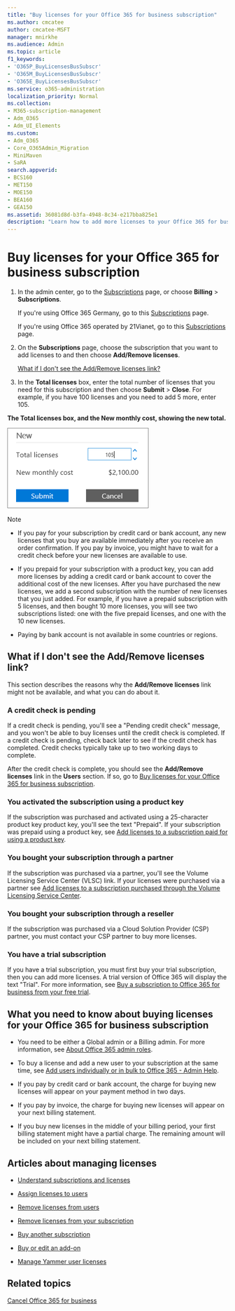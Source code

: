 ```yaml
---
title: "Buy licenses for your Office 365 for business subscription"
ms.author: cmcatee
author: cmcatee-MSFT
manager: mnirkhe
ms.audience: Admin
ms.topic: article
f1_keywords:
- 'O365P_BuyLicensesBusSubscr'
- 'O365M_BuyLicensesBusSubscr'
- 'O365E_BuyLicensesBusSubscr'
ms.service: o365-administration
localization_priority: Normal
ms.collection: 
- M365-subscription-management
- Adm_O365
- Adm_UI_Elements
ms.custom:
- Adm_O365
- Core_O365Admin_Migration
- MiniMaven
- SaRA
search.appverid:
- BCS160
- MET150
- MOE150
- BEA160
- GEA150
ms.assetid: 36081d8d-b3fa-4948-8c34-e217bba825e1
description: "Learn how to add more licenses to your Office 365 for business subscription."
---
```

<!-- Clone: AgentUniversity\admin\Buy-licenses.md -->

# Buy licenses for your Office 365 for business subscription

1. In the admin center, go to the <a href="https://go.microsoft.com/fwlink/p/?linkid=842054" target="_blank">Subscriptions</a> page, or choose **Billing** \> **Subscriptions**.
    
    If you're using Office 365 Germany, go to this <a href="https://go.microsoft.com/fwlink/p/?linkid=847745" target="_blank">Subscriptions</a> page. 
    
    If you're using Office 365 operated by 21Vianet, go to this <a href="https://go.microsoft.com/fwlink/p/?linkid=850626" target="_blank">Subscriptions</a> page. 
    
2. On the **Subscriptions** page, choose the subscription that you want to add licenses to and then choose **Add/Remove licenses**.
    
    [What if I don't see the Add/Remove licenses link?](#what-if-i-dont-see-the-addremove-licenses-link)
    
3. In the **Total licenses** box, enter the total number of licenses that you need for this subscription and then choose **Submit** \> **Close**. For example, if you have 100 licenses and you need to add 5 more, enter 105.
    
**The Total licenses box, and the New monthly cost, showing the new total.**

![Total licenses box and the Submit button.](../media/c15248ea-db28-4515-b71c-26145876787d.png)
  
> [!NOTE]
> - If you pay for your subscription by credit card or bank account, any new licenses that you buy are available immediately after you receive an order confirmation. If you pay by invoice, you might have to wait for a credit check before your new licenses are available to use. 
> 
> - If you prepaid for your subscription with a product key, you can add more licenses by adding a credit card or bank account to cover the additional cost of the new licenses. After you have purchased the new licenses, we add a second subscription with the number of new licenses that you just added. For example, if you have a prepaid subscription with 5 licenses, and then bought 10 more licenses, you will see two subscriptions listed: one with the five prepaid licenses, and one with the 10 new licenses. 
> 
> - Paying by bank account is not available in some countries or regions. 
  
## What if I don't see the Add/Remove licenses link?

This section describes the reasons why the **Add/Remove licenses** link might not be available, and what you can do about it. 
  
### A credit check is pending

If a credit check is pending, you'll see a "Pending credit check" message, and you won't be able to buy licenses until the credit check is completed. If a credit check is pending, check back later to see if the credit check has completed. Credit checks typically take up to two working days to complete.
  
After the credit check is complete, you should see the **Add/Remove licenses** link in the **Users** section. If so, go to [Buy licenses for your Office 365 for business subscription](#buy-licenses-for-your-office-365-for-business-subscription).
  
### You activated the subscription using a product key

If the subscription was purchased and activated using a 25-character product key product key, you'll see the text "Prepaid". If your subscription was prepaid using a product key, see [Add licenses to a subscription paid for using a product key](../misc/add-licenses-using-product-key.md).
  
### You bought your subscription through a partner

If the subscription was purchased via a partner, you'll see the Volume Licensing Service Center (VLSC) link. If your licenses were purchased via a partner see [Add licenses to a subscription purchased through the Volume Licensing Service Center](../misc/add-licenses-bought-through-vlsc.md).
  
### You bought your subscription through a reseller

If the subscription was purchased via a Cloud Solution Provider (CSP) partner, you must contact your CSP partner to buy more licenses.
  
### You have a trial subscription

If you have a trial subscription, you must first buy your trial subscription, then you can add more licenses. A trial version of Office 365 will display the text "Trial". For more information, see [Buy a subscription to Office 365 for business from your free trial](buy-a-subscription-from-your-free-trial.md).
  
## What you need to know about buying licenses for your Office 365 for business subscription

- You need to be either a Global admin or a Billing admin. For more information, see [About Office 365 admin roles](../add-users/about-admin-roles.md).
    
- To buy a license and add a new user to your subscription at the same time, see [Add users individually or in bulk to Office 365 - Admin Help](../add-users/add-users.md).
    
- If you pay by credit card or bank account, the charge for buying new licenses will appear on your payment method in two days.
    
- If you pay by invoice, the charge for buying new licenses will appear on your next billing statement.
    
- If you buy new licenses in the middle of your billing period, your first billing statement might have a partial charge. The remaining amount will be included on your next billing statement.
    
## Articles about managing licenses

- [Understand subscriptions and licenses](subscriptions-and-licenses.md)
    
- [Assign licenses to users](assign-licenses-to-users.md)
    
- [Remove licenses from users](remove-licenses-from-users.md)
    
- [Remove licenses from your subscription](remove-licenses-from-subscription.md)
    
- [Buy another subscription](buy-another-subscription.md)
    
- [Buy or edit an add-on](buy-or-edit-an-add-on.md)
    
- [Manage Yammer user licenses](https://docs.microsoft.com/en-us/yammer/manage-yammer-users/manage-yammer-licenses-in-office-365)
  
## Related topics

[Cancel Office 365 for business](cancel-your-subscription.md)